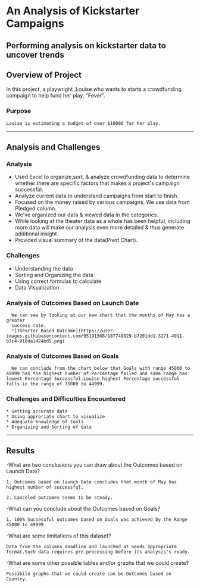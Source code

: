 # An Analysis of Kickstarter Campaigns
  Performing analysis on kickstarter data to uncover trends
--------------------------------------------------------------------------------------------
## Overview of Project
  In this project, a playwright ,Louise who wants to starts a crowdfunding compaign to help fund her play, "Fever".
  ### Purpose
    Louise is estimating a budget of over $10000 for her play.
--------------------------------------------------------------------------------------------------------------------------
## Analysis and Challenges
  ### Analysis
  * Used Excel to organize,sort, & analyze crowdfunding data to determine whether there are specific factors that makes a project's campaign successful.
  * Analyze current data to understand campaigns from start to finish.
  * Focused on the money raised by various campaigns. We use data from Pledged column.
  * We've organized our data & viewed data in the categories.
  * While looking at the theater data as a whole has been helpful, including more data will make our analysis even more detailed & thus generate additional insight.
  * Provided visual summary of the data(Pivot Chart).
  ### Challenges
  * Understanding the data
  * Sorting and Organizing the data
  * Using correct formulas to calculate
  * Data Visualization
  ### Analysis of Outcomes Based on Launch Date
      We can see by looking at our new chart that the months of May has a greater
      success rate.
      ![Thearter Based Outcome](https://user-images.githubusercontent.com/95191568/187749829-b7201dd1-3271-4911-b7c4-918da1424ed5.png)
      
      
  ### Analysis of Outcomes Based on Goals
      We can conclude from the chart below that Goals with range 45000 to 49999 has the highest number of Percentage failed and same range has lowest Percentage Successful.Louise highest Percentage successful falls in the range of 35000 to 44999.
    

 
  
  
  
  ### Challenges and Difficulties Encountered
    * Getting accurate data
    * Using approriate chart to visualize
    * Adequate knowledge of tools
    * Organising and Sorting of data
  
  
 -------------------------------------------------------------------------------------------------------------------------------------------------------------- 
## Results
  -What are two conclusions you can draw about the Outcomes based on Launch Date?
  
    1. Outcomes based on launch Date concludes that month of May has highest number of successful.
    
    2. Canceled outcomes seems to be steady.


  -What can you conclude about the Outcomes based on Goals?
  
    1. 100% Successful outcomes based on Goals was achieved by the Range 45000 to 49999.
    
  
  -What are some limitations of this dataset?
  
    Data from the columns deadline and launched_at needs appropriate format.Such data requires pre-processing before its analysis's ready.
    

  -What are some other possible tables and/or graphs that we could create?
  
    Possibile graphs that we could create can be Outcomes based on Country.
 

  
  
  
      
 
